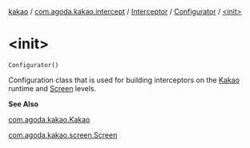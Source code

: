 [kakao](../../../index.md) / [com.agoda.kakao.intercept](../../index.md) / [Interceptor](../index.md) / [Configurator](index.md) / [&lt;init&gt;](./-init-.md)

# &lt;init&gt;

`Configurator()`

Configuration class that is used for building interceptors on the
[Kakao](../../../com.agoda.kakao/-kakao/index.md) runtime and [Screen](../../../com.agoda.kakao.screen/-screen/index.md) levels.

**See Also**

[com.agoda.kakao.Kakao](../../../com.agoda.kakao/-kakao/index.md)

[com.agoda.kakao.screen.Screen](../../../com.agoda.kakao.screen/-screen/index.md)

